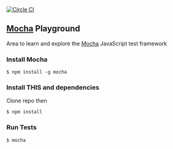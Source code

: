 [![Circle CI](https://circleci.com/gh/pfeilbr/mocha-playground.svg?style=svg)](https://circleci.com/gh/pfeilbr/mocha-playground)

## [Mocha](http://mochajs.org/) Playground

Area to learn and explore the [Mocha](http://mochajs.org/) JavaScript test framework

### Install Mocha

    $ npm install -g mocha

### Install THIS and dependencies

Clone repo then

    $ npm install

### Run Tests

    $ mocha
